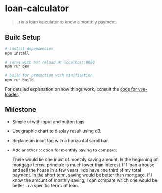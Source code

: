 # loan-calculator

> It is a loan calculator to know a monthly payment.

## Build Setup

``` bash
# install dependencies
npm install

# serve with hot reload at localhost:8080
npm run dev

# build for production with minification
npm run build
```

For detailed explanation on how things work, consult the [docs for vue-loader](http://vuejs.github.io/vue-loader).

## Milestone

* ~~Simple ui with input and button tags.~~
* Use graphic chart to display result using d3.
* Replace an input tag with a horizontal scroll bar.
* Add another section for monthly saving to compare.

    There would be one input of monthly saving amount. In the beginning of mortgage terms, principle is much lower than interest. If I loan a house and sell the house in a few years, I do have one third of my total payment. In the short term, saving would be better than mortgage. If I know the amount of monthly saving, I can compare which one would be better in a specific terms of loan.

```For example, I paid $60K in 5 years and sell the house. I would have $20K. If I can save at least $333 per month, I do not need to loan a house.